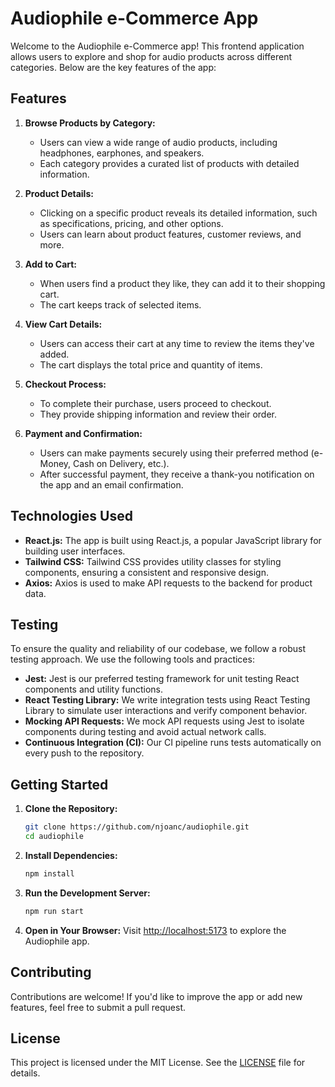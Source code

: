 # Audiophile e-Commerce App

Welcome to the Audiophile e-Commerce app! This frontend application allows users to explore and shop for audio products across different categories. Below are the key features of the app:

## Features

1. **Browse Products by Category:**

   - Users can view a wide range of audio products, including headphones, earphones, and speakers.
   - Each category provides a curated list of products with detailed information.

2. **Product Details:**

   - Clicking on a specific product reveals its detailed information, such as specifications, pricing, and other options.
   - Users can learn about product features, customer reviews, and more.

3. **Add to Cart:**

   - When users find a product they like, they can add it to their shopping cart.
   - The cart keeps track of selected items.

4. **View Cart Details:**

   - Users can access their cart at any time to review the items they've added.
   - The cart displays the total price and quantity of items.

5. **Checkout Process:**

   - To complete their purchase, users proceed to checkout.
   - They provide shipping information and review their order.

6. **Payment and Confirmation:**
   - Users can make payments securely using their preferred method (e-Money, Cash on Delivery, etc.).
   - After successful payment, they receive a thank-you notification on the app and an email confirmation.

## Technologies Used

- **React.js:** The app is built using React.js, a popular JavaScript library for building user interfaces.
- **Tailwind CSS:** Tailwind CSS provides utility classes for styling components, ensuring a consistent and responsive design.
- **Axios:** Axios is used to make API requests to the backend for product data.

## Testing

To ensure the quality and reliability of our codebase, we follow a robust testing approach. We use the following tools and practices:

- **Jest:** Jest is our preferred testing framework for unit testing React components and utility functions.
- **React Testing Library:** We write integration tests using React Testing Library to simulate user interactions and verify component behavior.
- **Mocking API Requests:** We mock API requests using Jest to isolate components during testing and avoid actual network calls.
- **Continuous Integration (CI):** Our CI pipeline runs tests automatically on every push to the repository.

## Getting Started

1. **Clone the Repository:**

   ```bash
   git clone https://github.com/njoanc/audiophile.git
   cd audiophile
   ```

2. **Install Dependencies:**

   ```bash
   npm install
   ```

3. **Run the Development Server:**

   ```bash
   npm run start
   ```

4. **Open in Your Browser:**
   Visit [http://localhost:5173](http://localhost:5173) to explore the Audiophile app.

## Contributing

Contributions are welcome! If you'd like to improve the app or add new features, feel free to submit a pull request.

## License

This project is licensed under the MIT License. See the [LICENSE](LICENSE) file for details.
